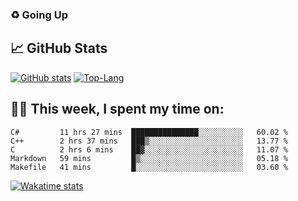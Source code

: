 ### ♻️ Going Up

<!--
**HUGHNew/HUGHNew** is a ✨ _special_ ✨ repository because its `README.md` (this file) appears on your GitHub profile.

Here are some ideas to get you started:

- 🔭 I’m currently working on ...
- 🌱 I’m currently learning ...
- 👯 I’m looking to collaborate on ...
- 🤔 I’m looking for help with ...
- 💬 Ask me about ...
- 📫 How to reach me: ...
- 😄 Pronouns: ...
- ⚡ Fun fact: ...
-->

## 📈 GitHub Stats

[![GitHub stats](https://github-readme-stats.vercel.app/api?username=HUGHNew&theme=onedark)](https://github.com/anuraghazra/github-readme-stats)
[![Top-Lang](https://github-readme-stats.vercel.app/api/top-langs/?username=HUGHNew&theme=onedark&langs_count=8)](https://github.com/anuraghazra/github-readme-stats)

## 👨‍💻 This week, I spent my time on:

<!--START_SECTION:waka-->
```text
C#         11 hrs 27 mins  ███████████████░░░░░░░░░░   60.02 % 
C++        2 hrs 37 mins   ███▒░░░░░░░░░░░░░░░░░░░░░   13.77 % 
C          2 hrs 6 mins    ██▓░░░░░░░░░░░░░░░░░░░░░░   11.07 % 
Markdown   59 mins         █▒░░░░░░░░░░░░░░░░░░░░░░░   05.18 % 
Makefile   41 mins         █░░░░░░░░░░░░░░░░░░░░░░░░   03.60 % 
```
<!--END_SECTION:waka-->

[![Wakatime stats](https://github-readme-stats.vercel.app/api/wakatime?username=HUGHNew&theme=onedark)](https://github.com/anuraghazra/github-readme-stats)

